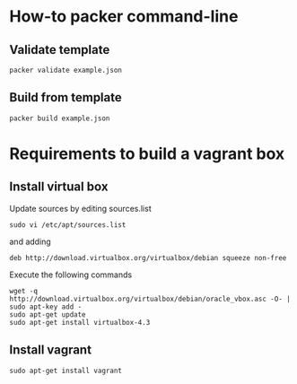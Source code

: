 How-to packer command-line
==========================
Validate template
-----------------
    packer validate example.json

Build from template
-------------------
    packer build example.json

Requirements to build a vagrant box
===================================

Install virtual box
-------------------
Update sources by editing sources.list 

    sudo vi /etc/apt/sources.list

and adding

    deb http://download.virtualbox.org/virtualbox/debian squeeze non-free

Execute the following commands

    wget -q http://download.virtualbox.org/virtualbox/debian/oracle_vbox.asc -O- | sudo apt-key add -
    sudo apt-get update
    sudo apt-get install virtualbox-4.3

Install vagrant
---------------
    sudo apt-get install vagrant

